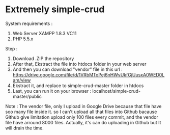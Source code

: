 # Extremely simple-crud

System requirements :
1. Web Server XAMPP 1.8.3 VC11
2. PHP 5.5.x

Step :
1. Download .ZIP the repository
2. After that, Ekstract the file into htdocs folder in your web server
3. And then you can download "vendor" file in this url : https://drive.google.com/file/d/1VRbMToPej6nHWvUkfGjUusxA0WED0Lam/view
4. Ekstract it, and replace to simple-crud-master folder in htdocs
5. Last, you can run it on your browser : localhost/simple-crud-master/public

Note :
The vendor file, only I upload in Google Drive because that file have soo many file inside it.
so I can't upload all that files into Github bacause Github give limitation upload only 100 files every commit,
and the vendor file have arround 8000 files.
Actually, it's can do uploading in Github but It will drain the time.
